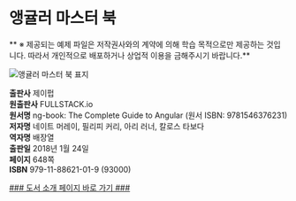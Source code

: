 # 앵귤러 마스터 북

** ※ 제공되는 예제 파일은 저작권사와의 계약에 의해 학습 목적으로만 제공하는 것입니다. 따라서 개인적으로 배포하거나 상업적 이용을 금해주시기 바랍니다.**


![앵귤러 마스터 북 표지](http://image.kyobobook.co.kr/images/book/large/019/l9791188621019.jpg)

**출판사** 제이펍  
**원출판사** FULLSTACK.io   
**원서명** ng-book: The Complete Guide to Angular (원서 ISBN: 9781546376231)  
**저자명** 네이트 머레이, 필리피 커리, 아리 러너, 칼로스 타보다  
**역자명** 배장열  
**출판일** 2018년 1월 24일  
**페이지** 648쪽  
**ISBN** 979-11-88621-01-9 (93000)  

[### 도서 소개 페이지 바로 가기 ###](http://jpub.tistory.com/758)  
